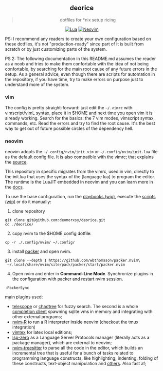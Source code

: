 <div align="center">

## deorice
> dotfiles for \*nix setup ricing

[![Lua](https://img.shields.io/badge/Lua-blue.svg?style=for-the-badge&logo=lua)](http://www.lua.org)
[![Neovim](https://img.shields.io/badge/Neovim%200.5+-green.svg?style=for-the-badge&logo=neovim)](https://neovim.io)
</div>

PS: I recommend any readers to create your own configuration based on these dotfiles, it's not "production-ready" since part of it is built from scratch or by just customizing parts of the system.

PS 2: The following documentation in this README.md assumes the reader as a noob and tries to make them confortable with the idea of not being confortable, by searching for the main root cause of any future errors in the setup. As a general advice, even though there are scripts for automation in the repository, if you have time, try to make errors on purpose just to understand more of the system.

### vim

The config is pretty straight-forward: just edit the ```~/.vimrc``` with vimscript/vimL syntax, place it in $HOME and next time you open vim it is already working. Search for the basics: the 7 vim modes, vimscript syntax, commands, etc. Read the errors and try to find the root cause. It's the best way to get out of future possible circles of the dependency hell.

### neovim

neovim adopts the ```~/.config/nvim/init.vim``` or ```~/.config/nvim/init.lua``` file as the default config file. It is also compatible with the vimrc; that explains the [source](https://github.com/deomorxsy/deorice/blob/main/.config/nvim/init.vim.old#L3).

This repository in specific migrates from the vimrc, used in vim, directly to the init.lua that uses the syntax of the [language lua] to program the editor. The runtime is the LuaJIT embedded in neovim and you can learn more in the [docs](https://neovim.io/doc/user/lua.html).

To use the base configuration, run the [playbooks (wip)](), execute the [scripts (wip)](https://github.com/deomorxsy/deorice/tree/main/scripts) or do it manually:

1. clone repository
```
git clone git@github.com:deomorxsy/deorice.git
cd ./deorice/
```
2. copy nvim to the $HOME config dotfile:
```
cp -r ./.config/nvim/ ~/.config/
```

3. install [packer](https://github.com/wbthomason/packer.nvim#quickstart) and open nvim.
```
git clone --depth 1 https://github.com/wbthomason/packer.nvim\
 ~/.local/share/nvim/site/pack/packer/start/packer.nvim
```

4. Open nvim and enter in **Command-Line Mode**. Synchronize plugins in the configuration with packer and restart nvim session.
```
:PackerSync
```

main plugins used:
- [telescope](https://github.com/nvim-telescope/telescope.nvim) or [chadtree](https://github.com/ms-jpq/chadtree) for fuzzy search. The second is a whole [completion client](https://www.reddit.com/r/neovim/comments/p4m8vt/i_spent_1_year_of_my_life_on_making_a_fast_as/) spawning sqlite vms in memory and integrating with other external programs;
- [nvim-R](https://github.com/jalvesaq/Nvim-R) to run a R interpreter inside neovim (checkout the tmux integration)
- [vimtex](https://github.com/lervag/vimtex) for latex local editions;
- [lsp-zero](https://github.com/VonHeikemen/lsp-zero.nvim) as a Language Server Protocols manager (literally acts as a package manager), which are external to neovim;
- [nvim-treesitter](https://github.com/nvim-treesitter/nvim-treesitter) to parse all the code in the editor, which builds an incremental tree that is useful for a bunch of tasks related to programming language constructs, like highlighting, indenting, folding of these constructs, text-object manipulation and [others](https://tree-sitter.github.io/tree-sitter/). Also fast af;
